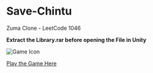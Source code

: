 # Save-Chintu
Zuma Clone - LeetCode 1046

**Extract the Library.rar before opening the File in Unity**

![Game Icon](https://img.itch.zone/aW1nLzE1MzI4NjA3LnBuZw==/315x250%23c/M9IPYn.png)

[Play the Game Here](https://aniket-sahu.itch.io/save-chintu)
